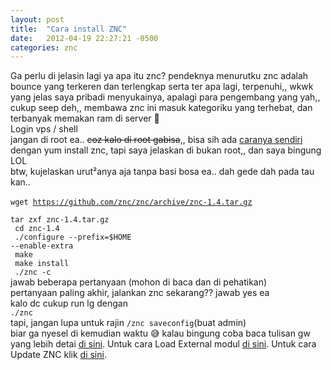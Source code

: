 ```yaml
---
layout: post
title:  "Cara install ZNC"
date:   2012-04-19 22:27:21 -0500
categories: znc
---
```

Ga perlu di jelasin lagi ya apa itu znc? pendeknya menurutku znc adalah bounce yang terkeren dan terlengkap serta ter apa lagi, terpenuhi,, wkwk yang jelas saya pribadi menyukainya, apalagi para pengembang yang yah,, cukup seep deh,, membawa znc ini masuk kategoriku yang terhebat, dan terbanyak memakan ram di server 😬 
<br>
Login vps / shell<br>
jangan di root ea.. <span style="text-decoration:line-through;">coz kalo di root gabisa</span>,, bisa sih ada <a href="http://ciutirc.blogspot.com/2014/10/tutorial-cara-install-znc-pada-root-dengam-mudah.html">caranya sendiri</a> dengan yum install znc, tapi saya jelaskan di bukan root,, dan saya bingung LOL<br>
btw, kujelaskan urut²anya aja tanpa basi bosa ea.. dah gede dah pada tau kan..<br>
<br>
<code>wget https://github.com/znc/znc/archive/znc-1.4.tar.gz<br>
tar zxf znc-1.4.tar.gz<br>
cd znc-1.4<br>
./configure --prefix=$HOME --enable-extra<br>
make<br>
make install<br>
./znc -c
</code>
<br>
jawab beberapa pertanyaan (mohon di baca dan di pehatikan)<br>
pertanyaan paling akhir, jalankan znc sekarang?? jawab yes ea<br>
kalo dc cukup run lg dengan<br>
<code>./znc</code><br>
tapi, jangan lupa untuk rajin <code>/znc saveconfig</code>(buat admin)<br>
biar ga nyesel di kemudian waktu 😅  kalau bingung coba baca tulisan gw yang lebih detai <a href="http://ciutirc.blogspot.com/2014/10/tutorial-cara-install-znc-pada-root-dengam-mudah.html">di sini</a>. Untuk cara Load External modul <a href="http://eg-goez.blogspot.com/2014/09/tutorial-menambah-external-modules-pada-znc.html">di sini</a>. Untuk cara Update ZNC klik <a href="http://eg-goez.blogspot.com/2014/10/tutorial-update-upgrade-version-znc.html">di sini</a>.
